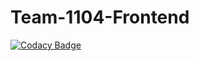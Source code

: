 # Team-1104-Frontend

[![Codacy Badge](https://api.codacy.com/project/badge/Grade/5b121c3bce004c3db1654b38e4424079)](https://app.codacy.com/gh/BuildForSDGCohort2/Team-1104-Frontend?utm_source=github.com&utm_medium=referral&utm_content=BuildForSDGCohort2/Team-1104-Frontend&utm_campaign=Badge_Grade_Dashboard)